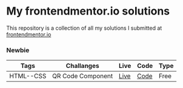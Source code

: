 # My frontendmentor.io solutions

This repository is a collection of all my solutions I submitted at [frontendmentor.io ](https://www.frontendmentor.io/)

### Newbie

| Tags  | Challanges | Live|  Code|  Type| 
| --- | -- |  -- | --  |  -- |
| HTML--CSS      |  QR Code Component | [Live](https://qr-code-component-mesbahul.netlify.app/) | [Code](https://github.com/Mesbahul-Islam/Front-end-mentor/tree/master/Qr%20code) |Free|
